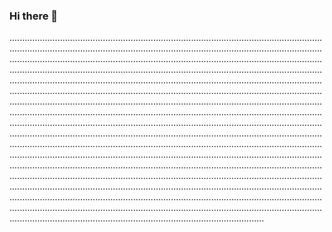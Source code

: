 ### Hi there 👋

.................................................................................................................................................................................................................................................................................................................................................................................................................................................................................................................................................................................................................................................................................................................................................................................................................................................................................................................................................................................................................................................................................................................................................................................................................................................................................................................................................................................................................................................................................................................................................................................................................................................................................................................................................................................................................................................................................................................................................................................................................................................................................................................................................................................................................................................................................................